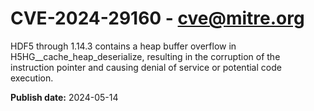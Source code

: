 # CVE-2024-29160 - cve@mitre.org

HDF5 through 1.14.3 contains a heap buffer overflow in H5HG__cache_heap_deserialize, resulting in the corruption of the instruction pointer and causing denial of service or potential code execution.

**Publish date:** 2024-05-14
